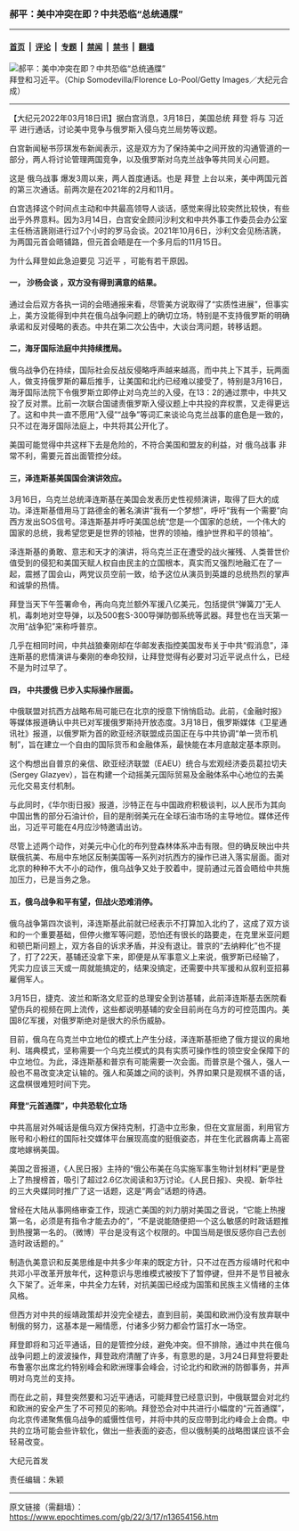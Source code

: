 ### 郝平：美中冲突在即？中共恐临“总统通牒”

---

#### [首页](../../../..?n13654156) &nbsp;|&nbsp; [评论](../../../../../epoch-comment?n13654156) &nbsp;|&nbsp; [专题](../../../../../epoch-special?n13654156) &nbsp;|&nbsp; [禁闻](../../../../../epoch-news?n13654156) &nbsp;|&nbsp; [禁书](../../../../../books?n13654156) &nbsp;|&nbsp; [翻墙](https://github.com/gfw-breaker/nogfw/blob/master/README.md?n13654156)


<div><img alt="郝平：美中冲突在即？中共恐临“总统通牒”" class="attachment-djy_600_400 size-djy_600_400 wp-post-image" src="https://i.epochtimes.com/assets/uploads/2021/11/id13371982-519163-600x400@1200x1200.jpg"/>
<div class="caption">
 拜登和习近平。（Chip Somodevilla/Florence Lo-Pool/Getty Images／大纪元合成）
</div></div><hr/><div class="post_content" id="artbody" itemprop="articleBody">
 <!-- article content begin -->
 <p>
  【大纪元2022年03月18日讯】据白宫消息，3月18日，美国总统
  <ok href="https://www.epochtimes.com/gb/tag/%E6%8B%9C%E7%99%BB.html">
   拜登
  </ok>
  将与
  <ok href="https://www.epochtimes.com/gb/tag/%E4%B9%A0%E8%BF%91%E5%B9%B3.html">
   习近平
  </ok>
  进行通话，讨论美中竞争与俄罗斯入侵乌克兰局势等议题。
 </p>
 <p>
  白宫新闻秘书莎琪发布新闻表示，这是双方为了保持美中之间开放的沟通管道的一部分，两人将讨论管理两国竞争，以及俄罗斯对乌克兰战争等共同关心问题。
 </p>
 <p>
  这是
  <ok href="https://www.epochtimes.com/gb/tag/%E4%BF%84%E4%B9%8C%E6%88%98%E4%BA%8B.html">
   俄乌战事
  </ok>
  爆发3周以来，两人首度通话。也是
  <ok href="https://www.epochtimes.com/gb/tag/%E6%8B%9C%E7%99%BB.html">
   拜登
  </ok>
  上台以来，美中两国元首的第三次通话。前两次是在2021年的2月和11月。
 </p>
 <p>
  白宫选择这个时间点主动和中共最高领导人谈话，感觉来得比较突然比较快，有些出乎外界意料。因为3月14日，白宫安全顾问沙利文和中共外事工作委员会办公室主任杨洁篪刚进行过7个小时的罗马会谈。2021年10月6日，沙利文会见杨洁篪，为两国元首会晤铺路，但元首会晤是在一个多月后的11月15日。
 </p>
 <p>
  为什么拜登如此急迫要见
  <ok href="https://www.epochtimes.com/gb/tag/%E4%B9%A0%E8%BF%91%E5%B9%B3.html">
   习近平
  </ok>
  ，可能有若干原因。
 </p>
 <h4>
  一，
  <ok href="https://www.epochtimes.com/gb/tag/%E6%B2%99%E6%9D%A8%E4%BC%9A%E8%B0%88.html">
   沙杨会谈
  </ok>
  ，双方没有得到满意的结果。
 </h4>
 <p>
  通过会后双方各执一词的会晤通报来看，尽管美方说取得了“实质性进展”，但事实上，美方没能得到中共在俄乌战争问题上的确切立场，特别是不支持俄罗斯的明确承诺和反对侵略的表态。中共在第二次公告中，大谈台湾问题，转移话题。
 </p>
 <h4>
  二，海牙国际法庭中共持续搅局。
 </h4>
 <p>
  俄乌战争仍在持续，国际社会反战反侵略呼声越来越高，而中共上下其手，玩两面人，做支持俄罗斯的幕后推手，让美国和北约已经难以接受了，特别是3月16日，海牙国际法院下令俄罗斯立即停止对乌克兰的入侵，在13：2的通过票中，中共又投了反对票。比前一次联合国谴责俄罗斯入侵议题上中共投的弃权票，又走得更远了。这和中共一直不愿用“入侵”“战争”等词汇来谈论乌克兰战事的底色是一致的，只不过在海牙国际法庭上，中共将其公开化了。
 </p>
 <p>
  美国可能觉得中共这样下去是危险的，不符合美国和盟友的利益，对
  <ok href="https://www.epochtimes.com/gb/tag/%E4%BF%84%E4%B9%8C%E6%88%98%E4%BA%8B.html">
   俄乌战事
  </ok>
  非常不利，需要元首出面管控分歧。
 </p>
 <h4>
  三，泽连斯基美国国会演讲效应。
 </h4>
 <p>
  3月16日，乌克兰总统泽连斯基在美国会发表历史性视频演讲，取得了巨大的成功。泽连斯基借用马丁路德金的著名演讲“我有一个梦想”，呼吁“我有一个需要”向西方发出SOS信号。泽连斯基并呼吁美国总统“您是一个国家的总统，一个伟大的国家的总统，我希望您更是世界的领袖，世界的领袖，维护世界和平的领袖”。
 </p>
 <p>
  泽连斯基的勇敢、意志和天才的演讲，将乌克兰正在遭受的战火摧残、人类普世价值受到的侵犯和美国天赋人权自由民主的立国根本，真实而又强烈地融汇在了一起，震撼了国会山，两党议员空前一致，给予这位从演员到英雄的总统热烈的掌声和诚挚的热情。
 </p>
 <p>
  拜登当天下午签署命令，再向乌克兰额外军援八亿美元，包括提供“弹簧刀”无人机，毒刺地对空导弹，以及500套S-300导弹防御系统等武器。拜登也在当天第一次用“战争犯”来称呼普京。
 </p>
 <p>
  几乎在相同时间，中共战狼秦刚却在华邮发表指控美国发布关于中共“假消息”，泽连斯基的悲情演讲与秦刚的奉命狡辩，让拜登觉得有必要对习近平说点什么，已经不是为时过早了。
 </p>
 <h4>
  四，
  <ok href="https://www.epochtimes.com/gb/tag/%E4%B8%AD%E5%85%B1%E6%8F%B4%E4%BF%84.html">
   中共援俄
  </ok>
  已步入实际操作层面。
 </h4>
 <p>
  中俄联盟对抗西方战略布局可能已在北京的授意下悄悄启动。此前，《金融时报》等媒体报道确认中共已对军援俄罗斯持开放态度。3月18日，俄罗斯媒体《卫星通讯社》报道，以俄罗斯为首的欧亚经济联盟成员国正在与中共协调“单一货币机制”，旨在建立一个自由的国际货币和金融体系，最快能在本月底敲定基本原则。
 </p>
 <p>
  这个构想出自普京的亲信、欧亚经济联盟（EAEU）统合与宏观经济委员葛拉切夫(Sergey Glazyev），旨在构建一个动摇美元国际贸易及金融体系中心地位的去美元化交易支付机制。
 </p>
 <p>
  与此同时，《华尔街日报》报道，沙特正在与中国政府积极谈判，以人民币为其向中国出售的部分石油计价，目的是削弱美元在全球石油市场的主导地位。媒体还传出，习近平可能在4月应沙特邀请出访。
 </p>
 <p>
  尽管上述两个动作，对美元中心化的布列登森林体系冲击有限。但的确反映出中共联俄抗美、布局中东地区反制美国等一系列对抗西方的操作已进入落实层面。面对北京的种种不大不小的动作，俄乌战争又处于胶着中，提前通过元首会晤给中共施加压力，已是当务之急。
 </p>
 <h4>
  五，俄乌战争和平有望，但战火恐难消停。
 </h4>
 <p>
  俄乌战争第四次谈判，泽连斯基此前就已经表示不打算加入北约了，这成了双方谈和的一个重要基础，但停火撤军等问题，恐怕还有很长的路要走，在克里米亚问题和顿巴斯问题上，双方各自的诉求矛盾，并没有退让。普京的“去纳粹化”也不提了，打了22天，基辅还没拿下来，即便是从军事意义上来说，俄罗斯已经输了，凭实力应该三天或一周就能搞定的，结果没搞定，还需要中共军援和从叙利亚招募雇佣军人。
 </p>
 <p>
  3月15日，捷克、波兰和斯洛文尼亚的总理安全到访基辅，此前泽连斯基去医院看望伤兵的视频在网上流传，这些都说明基辅的安全目前尚在乌方的可控范围内。美国8亿军援，对俄罗斯绝对是很大的杀伤威胁。
 </p>
 <p>
  目前，俄乌在乌克兰中立地位的模式上产生分歧，泽连斯基拒绝了俄方提议的奥地利、瑞典模式，坚称需要一个乌克兰模式的具有实质可操作性的领空安全保障下的中立地位。为此，泽连斯基和普京有可能需要一次会面。而普京是个强人，强人一般也不易改变决定认输的。强人和英雄之间的谈判，外界如果只是观棋不语的话，这盘棋很难短时间下完。
 </p>
 <h4>
  拜登“元首通牒”，中共恐软化立场
 </h4>
 <p>
  中共高层对外喊话是俄乌双方保持克制，打造中立形象，但在文宣层面，利用官方账号和小粉红的国际社交媒体平台展现高度的挺俄姿态，并在生化武器病毒上高密度地嫁祸美国。
 </p>
 <p>
  美国之音报道，《人民日报》主持的“俄公布美在乌实施军事生物计划材料”更是登上了热搜榜首，吸引了超过2.6亿次阅读和3万讨论。《人民日报》、央视、新华社的三大央媒同时推广了这一话题，这是“两会”话题的待遇。
 </p>
 <p>
  曾经在大陆从事网络审查工作，现逃亡美国的刘力朋对美国之音说，“它能上热搜第一名，必须是有指令才能去办的”，“不是说能随便把一个这么敏感的时政话题推到热搜第一名的。（微博）平台是没有这个权限的。中国当局是很反感你自己去创造时政话题的。”
 </p>
 <p>
  制造仇美意识和反美思维是中共多少年来的既定方针，只不过在西方绥靖时代和中共邓小平改革开放年代，这种意识与思维模式被按下了暂停键，但并不是节目被永久下架了。近年来，中共全力左转，对抗美国已经成为国策和民族主义情绪的主体风格。
 </p>
 <p>
  但西方对中共的绥靖政策却并没完全褪去，直到目前，美国和欧洲仍没有放弃联中制俄的努力，这基本是一厢情愿，付诸多少努力都会竹篮打水一场空。
 </p>
 <p>
  拜登即将和习近平通话，目的是管控分歧，避免冲突。但不排除，通过中共在俄乌战争问题上的波波操作，拜登政府清醒了许多，有意思的是，3月24日拜登将要赴布鲁塞尔出席北约特别峰会和欧洲理事会峰会，讨论北约和欧洲的防御事务，并声明对乌克兰的支持。
 </p>
 <p>
  而在此之前，拜登突然要和习近平通话，可能拜登已经意识到，中俄联盟会对北约和欧洲的安全产生了不可预见的影响。拜登恐会对中共进行小幅度的“元首通牒”，向北京传递聚焦俄乌战争的威慑性信号，并将中共的反应带到北约峰会上会商。中共的立场可能会些许软化，做出一些表面的姿态，但以俄制美的战略图谋应该不会轻易改变。
 </p>
 <p>
  大纪元首发
 </p>
 <p>
  责任编辑：朱颖
 </p>
 <!-- article content end -->
 <div id="below_article_ad">
 </div>
</div>


---

原文链接（需翻墙）：https://www.epochtimes.com/gb/22/3/17/n13654156.htm